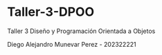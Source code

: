 # Taller-3-DPOO
Taller 3 Diseño y Programación Orientada a Objetos

Diego Alejandro Munevar Perez - 202322221
